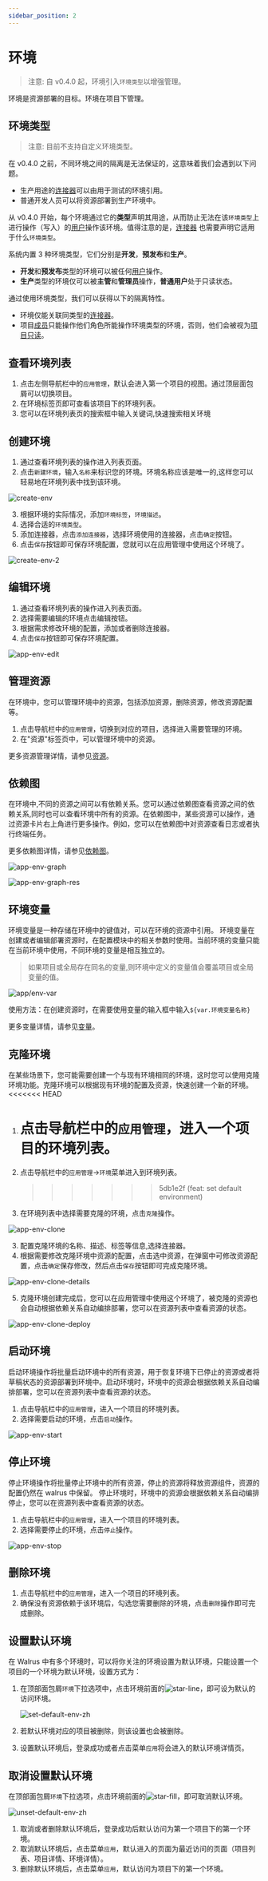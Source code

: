 ```yaml
---
sidebar_position: 2
---
```


# 环境

> 注意:
> 自 v0.4.0 起，环境引入`环境类型`以增强管理。

环境是资源部署的目标。环境在项目下管理。

## 环境类型

> 注意:
> 目前不支持自定义环境类型。

在 v0.4.0 之前，不同环境之间的隔离是无法保证的，这意味着我们会遇到以下问题。

- 生产用途的[连接器](/operation/connector)可以由用于测试的环境引用。
- 普通开发人员可以将资源部署到生产环境中。

从 v0.4.0 开始，每个环境通过它的**类型**声明其用途，从而防止无法在该`环境类型`上进行操作（写入）的[用户](/users/user)操作该环境。值得注意的是，[连接器](/operation/connector) 也需要声明它适用于什么`环境类型`。

系统内置 3 种环境类型，它们分别是**开发**，**预发布**和**生产**。

- **开发**和**预发布**类型的环境可以被任何[用户](/users/user)操作。
- **生产**类型的环境仅可以被**主管**和**管理员**操作，**普通用户**处于只读状态。

通过使用环境类型，我们可以获得以下的隔离特性。

- 环境仅能关联同类型的[连接器](/operation/connector)。
- 项目[成员](/application/project#member-management)只能操作他们角色所能操作环境类型的环境，否则，他们会被视为[项目只读](/application/project#add-members)。

## 查看环境列表

1. 点击左侧导航栏中的`应用管理`，默认会进入第一个项目的视图。通过顶层面包屑可以切换项目。
2. 在环境标签页即可查看该项目下的环境列表。
3. 您可以在环境列表页的搜索框中输入关键词,快速搜索相关环境

## 创建环境

1. 通过查看环境列表的操作进入列表页面。
2. 点击`新建环境`，输入`名称`来标识您的环境。环境名称应该是唯一的,这样您可以轻易地在环境列表中找到该环境。

![create-env](/img/v0.5.0/application/environment/env-create.png)

3. 根据环境的实际情况，添加`环境标签`，`环境描述`。
4. 选择合适的`环境类型`。
5. 添加连接器，点击`添加连接器`，选择环境使用的连接器，点击`确定`按钮。
6. 点击`保存`按钮即可保存环境配置，您就可以在应用管理中使用这个环境了。

![create-env-2](/img/v0.5.0/application/environment/env-create-2.png)

## 编辑环境

1. 通过查看环境列表的操作进入列表页面。
2. 选择需要编辑的环境点击编辑按钮。
3. 根据需求修改环境的配置，添加或者删除连接器。
4. 点击`保存`按钮即可保存环境配置。

![app-env-edit](/img/v0.5.0/application/environment/app-env-edit-en.png)

## 管理资源

在环境中，您可以管理环境中的资源，包括添加资源，删除资源，修改资源配置等。

1. 点击导航栏中的`应用管理`，切换到对应的项目，选择进入需要管理的环境。
2. 在"资源"标签页中，可以管理环境中的资源。

更多资源管理详情，请参见[资源](/application/resource)。

## 依赖图

在环境中,不同的资源之间可以有依赖关系。您可以通过依赖图查看资源之间的依赖关系,同时也可以查看环境中所有的资源。在依赖图中，某些资源可以操作，通过资源卡片右上角进行更多操作。例如，您可以在依赖图中对资源查看日志或者执行终端任务。

更多依赖图详情，请参见[依赖图](/application/graph)。

![app-env-graph](/img/v0.5.0/application/graph/app-graph-env-en.png)

![app-env-graph-res](/img/v0.4.0/application/environment/app-env-graph-res.png)

## 环境变量

环境变量是一种存储在环境中的键值对，可以在环境的资源中引用。 环境变量在创建或者编辑部署资源时，在配置模块中的相关参数时使用。当前环境的变量只能在当前环境中使用，不同环境的变量是相互独立的。

> 如果项目或全局存在同名的变量,则环境中定义的变量值会覆盖项目或全局变量的值。

![app/env-var](/img/v0.5.0/application/environment/app-env-var-en.png)

使用方法：在创建资源时，在需要使用变量的输入框中输入`${var.环境变量名称}`

更多变量详情，请参见[变量](/operation/variable)。

## 克隆环境

在某些场景下，您可能需要创建一个与现有环境相同的环境，这时您可以使用克隆环境功能。克隆环境可以根据现有环境的配置及资源，快速创建一个新的环境。
<<<<<<< HEAD

1. # 点击导航栏中的`应用管理`，进入一个项目的环境列表。

1. 点击导航栏中的`应用管理`->`环境`菜单进入到环境列表。
   > > > > > > > 5db1e2f (feat: set default environment)
1. 在环境列表中选择需要克隆的环境，点击`克隆`操作。

![app-env-clone](/img/v0.5.0/application/environment/app-env-clone-en.png)

3. 配置克隆环境的名称、描述、标签等信息,选择连接器。
4. 根据需要修改克隆环境中资源的配置，点击选中资源，在弹窗中可修改资源配置，点击`确定`保存修改，然后点击`保存`按钮即可完成克隆环境。

![app-env-clone-details](/img/v0.5.0/application/environment/app-env-clone-details-en.png)

5. 克隆环境创建完成后，您可以在应用管理中使用这个环境了，被克隆的资源也会自动根据依赖关系自动编排部署，您可以在资源列表中查看资源的状态。

![app-env-clone-deploy](/img/v0.5.0/application/environment/app-env-clone-deploy-en.png)

## 启动环境

启动环境操作将批量启动环境中的所有资源，用于恢复环境下已停止的资源或者将草稿状态的资源部署到环境中。启动环境时，环境中的资源会根据依赖关系自动编排部署，您可以在资源列表中查看资源的状态。

1. 点击导航栏中的`应用管理`，进入一个项目的环境列表。
2. 选择需要启动的环境，点击`启动`操作。

![app-env-start](/img/v0.5.0/application/environment/env-start.png)

## 停止环境

停止环境操作将批量停止环境中的所有资源，停止的资源将释放资源组件，资源的配置仍然在 walrus 中保留。 停止环境时，环境中的资源会根据依赖关系自动编排停止，您可以在资源列表中查看资源的状态。

1. 点击导航栏中的`应用管理`，进入一个项目的环境列表。
2. 选择需要停止的环境，点击`停止`操作。

![app-env-stop](/img/v0.5.0/application/environment/env-stop.png)

## 删除环境

1. 点击导航栏中的`应用管理`，进入一个项目的环境列表。
2. 确保没有资源依赖于该环境后，勾选您需要删除的环境，点击`删除`操作即可完成删除。

## 设置默认环境

在 Walrus 中有多个环境时，可以将你关注的环境设置为默认环境，只能设置一个项目的一个环境为默认环境，设置方式为：

1. 在顶部面包屑`环境`下拉选项中，点击环境前面的![star-line](/img/v0.5.0/application/environment/star-line.png)，即可设为默认的访问环境。

   ![set-default-env-zh](/img/v0.5.0/application/environment/set-default-env-zh.png)

2. 若默认环境对应的项目被删除，则该设置也会被删除。
3. 设置默认环境后，登录成功或者点击菜单`应用`将会进入的默认环境详情页。

## 取消设置默认环境

在顶部面包屑`环境`下拉选项，点击环境前面的![star-fill](/img/v0.5.0/application/environment/star-fill.png)，即可取消默认环境。

![unset-default-env-zh](/img/v0.5.0/application/environment/unset-default-env-zh.png)

1. 取消或者删除默认环境后，登录成功后默认访问为第一个项目下的第一个环境。
2. 取消默认环境后，点击菜单`应用`，默认进入的页面为最近访问的页面（项目列表、项目详情、环境详情）。
3. 删除默认环境后，点击菜单`应用`，默认访问为项目下的第一个环境。
